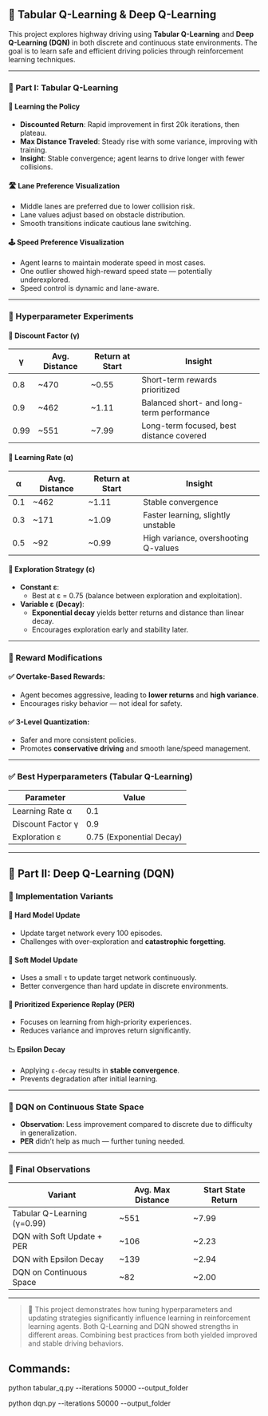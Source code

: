 ## 📄 Tabular Q-Learning & Deep Q-Learning

This project explores highway driving using **Tabular Q-Learning** and **Deep Q-Learning (DQN)** in both discrete and continuous state environments. The goal is to learn safe and efficient driving policies through reinforcement learning techniques.

---

### 🔹 Part I: Tabular Q-Learning

#### 🚗 Learning the Policy
- **Discounted Return**: Rapid improvement in first 20k iterations, then plateau.
- **Max Distance Traveled**: Steady rise with some variance, improving with training.
- **Insight**: Stable convergence; agent learns to drive longer with fewer collisions.

#### 🛣️ Lane Preference Visualization
- Middle lanes are preferred due to lower collision risk.
- Lane values adjust based on obstacle distribution.
- Smooth transitions indicate cautious lane switching.

#### 🕹️ Speed Preference Visualization
- Agent learns to maintain moderate speed in most cases.
- One outlier showed high-reward speed state — potentially underexplored.
- Speed control is dynamic and lane-aware.

---

### 🔁 Hyperparameter Experiments

#### 🔸 Discount Factor (γ)
| γ     | Avg. Distance | Return at Start | Insight                                   |
|-------|---------------|------------------|--------------------------------------------|
| 0.8   | ~470          | ~0.55            | Short-term rewards prioritized              |
| 0.9   | ~462          | ~1.11            | Balanced short- and long-term performance   |
| 0.99  | ~551          | ~7.99            | Long-term focused, best distance covered    |

#### 🔸 Learning Rate (α)
| α     | Avg. Distance | Return at Start | Insight                              |
|-------|---------------|------------------|---------------------------------------|
| 0.1   | ~462          | ~1.11            | Stable convergence                    |
| 0.3   | ~171          | ~1.09            | Faster learning, slightly unstable    |
| 0.5   | ~92           | ~0.99            | High variance, overshooting Q-values |

#### 🔸 Exploration Strategy (ε)
- **Constant ε**:
  - Best at ε = 0.75 (balance between exploration and exploitation).
- **Variable ε (Decay)**:
  - **Exponential decay** yields better returns and distance than linear decay.
  - Encourages exploration early and stability later.

---

### 🧪 Reward Modifications

#### ✅ Overtake-Based Rewards:
- Agent becomes aggressive, leading to **lower returns** and **high variance**.
- Encourages risky behavior — not ideal for safety.

#### ✅ 3-Level Quantization:
- Safer and more consistent policies.
- Promotes **conservative driving** and smooth lane/speed management.

---

### ✅ Best Hyperparameters (Tabular Q-Learning)

| Parameter        | Value                    |
|------------------|--------------------------|
| Learning Rate α  | 0.1                      |
| Discount Factor γ| 0.9                      |
| Exploration ε    | 0.75 (Exponential Decay) |

---

## 🤖 Part II: Deep Q-Learning (DQN)

### 🧱 Implementation Variants

#### 🧊 Hard Model Update
- Update target network every 100 episodes.
- Challenges with over-exploration and **catastrophic forgetting**.

#### 🌊 Soft Model Update
- Uses a small `τ` to update target network continuously.
- Better convergence than hard update in discrete environments.

#### 🧠 Prioritized Experience Replay (PER)
- Focuses on learning from high-priority experiences.
- Reduces variance and improves return significantly.

#### 📉 Epsilon Decay
- Applying `ε-decay` results in **stable convergence**.
- Prevents degradation after initial learning.

---

### 🧪 DQN on Continuous State Space

- **Observation**: Less improvement compared to discrete due to difficulty in generalization.
- **PER** didn’t help as much — further tuning needed.

---

### 🏁 Final Observations

| Variant                       | Avg. Max Distance | Start State Return |
|-------------------------------|-------------------|--------------------|
| Tabular Q-Learning (γ=0.99)   | ~551              | ~7.99              |
| DQN with Soft Update + PER    | ~106              | ~2.23              |
| DQN with Epsilon Decay        | ~139              | ~2.94              |
| DQN on Continuous Space       | ~82               | ~2.00              |

---

> 📌 This project demonstrates how tuning hyperparameters and updating strategies significantly influence learning in reinforcement learning agents. Both Q-Learning and DQN showed strengths in different areas. Combining best practices from both yielded improved and stable driving behaviors.

## Commands:

python tabular_q.py --iterations 50000 --output_folder <path to output folder>

python dqn.py --iterations 50000 --output_folder <path to output folder>
